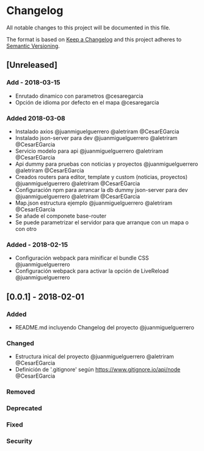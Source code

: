 # Changelog
All notable changes to this project will be documented in this file.

The format is based on [Keep a Changelog](http://keepachangelog.com/en/1.0.0/)
and this project adheres to [Semantic Versioning](http://semver.org/spec/v2.0.0.html).

## [Unreleased]

### Add - 2018-03-15
- Enrutado dinamico con parametros @cesaregarcia
- Opción de idioma por defecto en el mapa @cesaregarcia

### Added 2018-03-08
- Instalado axios @juanmiguelguerrero @aletriram @CesarEGarcia
- Instalado json-server para dev @juanmiguelguerrero @aletriram @CesarEGarcia
- Servicio modelo para api @juanmiguelguerrero @aletriram @CesarEGarcia
- Api dummy para pruebas con noticias y proyectos @juanmiguelguerrero @aletriram @CesarEGarcia
- Creados routers para editor, template y custom (noticias, proyectos) @juanmiguelguerrero @aletriram @CesarEGarcia
- Configuración npm para arrancar la db dummy json-server para dev @juanmiguelguerrero @aletriram @CesarEGarcia
- Map.json estructura ejemplo @juanmiguelguerrero @aletriram @CesarEGarcia
- Se añade el componete base-router
- Se puede parametrizar el servidor para que arranque con un mapa o con otro

### Added - 2018-02-15
- Configuración webpack para minificar el bundle CSS  @juanmiguelguerrero
- Configuración webpack para activar la opción de LiveReload @juanmiguelguerrero


## [0.0.1] - 2018-02-01
### Added
- README.md incluyendo Changelog del proyecto @juanmiguelguerrero

### Changed
- Estructura inical del proyecto @juanmiguelguerrero @aletriram @CesarEGarcia
- Definición de '.gitignore' según https://www.gitignore.io/api/node @CesarEGarcia

### Removed
### Deprecated
### Fixed
### Security
